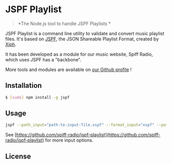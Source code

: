 JSPF Playlist
===============

> *The Node.js tool to handle JSPF Playlists *

JSPF Playlist is a command line utility to validate and convert music playlist files.
It's based on [JSPF](https://www.xspf.org/jspf), the JSON Shareable Playlist Format, created by [Xiph](https://xiph.org/).

It has been developed as a module for our music website, Spiff Radio, which uses JSPF has a "backbone".

More tools and modules are available on [our Github profile](https://github.com/spiff-radio) !

## Installation

```sh
$ [sudo] npm install -g jspf
```

## Usage

```sh
jspf --path_input="path-to-input-file.xspf" --format_input="xspf" --path_output="path-to-output-file.jspf" --format_output="jspf"
```

See [https://github.com/spiff-radio/jspf-playlist](https://github.com/spiff-radio/jspf-playlist) for more
input options.

## License
